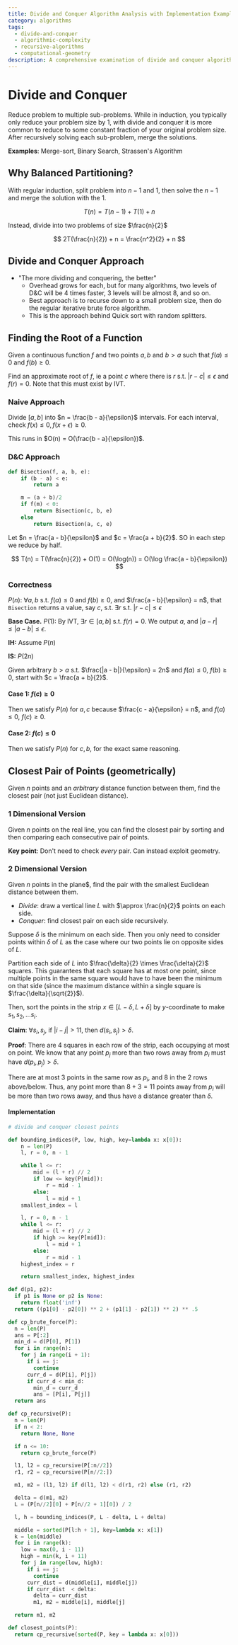 ```yaml
---
title: Divide and Conquer Algorithm Analysis with Implementation Examples
category: algorithms
tags:
  - divide-and-conquer
  - algorithmic-complexity
  - recursive-algorithms
  - computational-geometry
description: A comprehensive examination of divide and conquer algorithmic strategies, focusing on their implementation and analysis. The document covers theoretical foundations with mathematical proofs, practical examples including bisection method and closest pair problem, and includes Python implementations demonstrating these concepts.
---
```


# Divide and Conquer

Reduce problem to multiple sub-problems. While in induction, you typically only reduce your problem size by 1, with divide and conquer it is more common to reduce to some constant fraction of your original problem size. After recursively solving each sub-problem, merge the solutions.

**Examples**: Merge-sort, Binary Search, Strassen's Algorithm

## Why Balanced Partitioning?

With regular induction, split problem into $n - 1$ and $1$, then solve the $n - 1$ and merge the solution with the $1$.

$$
T(n) = T(n - 1) + T(1) + n
$$

Instead, divide into two problems of size $\frac{n}{2}$

$$
2T(\frac{n}{2}) + n = \frac{n^2}{2} + n
$$

## Divide and Conquer Approach

- "The more dividing and conquering, the better"
  - Overhead grows for each, but for many algorithms, two levels of D&C will be 4 times faster, 3 levels will be almost 8, and so on.
  - Best approach is to recurse down to a small problem size, then do the regular iterative brute force algorithm.
  - This is the approach behind Quick sort with random splitters.

## Finding the Root of a Function

Given a continuous function $f$ and two points $a, b$ and $b > a$ such that $f(a) \le 0$ and $f(b) \ge 0$.

Find an approximate root of $f$, ie a point $c$ where there is $r$ s.t. $|r - c| \le \epsilon$ and $f(r) = 0$. Note that this must exist by IVT.

### Naive Approach

Divide $[a, b]$ into $n = \frac{b - a}{\epsilon}$ intervals. For each interval, check $f(x) \le 0, f(x + \epsilon) \ge 0$.

This runs in $O(n) = O(\frac{b - a}{\epsilon})$.

### D&C Approach

```python
def Bisection(f, a, b, e):
    if (b - a) < e:
        return a

    m = (a + b)/2
    if f(m) < 0:
        return Bisection(c, b, e)
    else
        return Bisection(a, c, e)
```

Let $n = \frac{a - b}{\epsilon}$ and $c = \frac{a + b}{2}$. SO in each step we reduce by half.

$$
T(n) = T(\frac{n}{2}) + O(1) = O(\log(n)) = O(\log \frac{a - b}{\epsilon})
$$

### Correctness

$P(n)$: $\forall a, b$ s.t. $f(a) \le 0$ and $f(b) \ge 0$, and $\frac{a - b}{\epsilon} = n$, that `Bisection` returns a value, say $c$, s.t. $\exists r$ s.t. $|r - c| \le \epsilon$

**Base Case.** $P(1)$: By IVT, $\exists r \in [a, b]$ s.t. $f(r) = 0$. We output $a$, and $|a - r| \le |a - b| \le \epsilon$.

**IH:** Assume $P(n)$

**IS:** $P(2n)$

Given arbitrary $b > a$ s.t. $\frac{|a - b|}{\epsilon} = 2n$ and $f(a) \le 0$, $f(b) \ge 0$, start with $c = \frac{a + b}{2}$.

#### Case 1: $f(c) \ge 0$

Then we satisfy $P(n)$ for $a, c$ because $\frac{c - a}{\epsilon} = n$, and $f(a) \le 0$, $f(c) \ge 0$.

#### Case 2: $f(c) \le 0$

Then we satisfy $P(n)$ for $c, b$, for the exact same reasoning.

## Closest Pair of Points (geometrically)

Given $n$ points and an *arbitrary* distance function between them, find the closest pair (not just Euclidean distance).

### 1 Dimensional Version

Given $n$ points on the real line, you can find the closest pair by sorting and then comparing each consecutive pair of points.

**Key point**: Don't need to check *every* pair. Can instead exploit geometry.

### 2 Dimensional Version

Given $n$ points in the plane$, find the pair with the smallest Euclidean distance between them.

- *Divide*: draw a vertical line $L$ with $\approx \frac{n}{2}$ points on each side.
- *Conquer*: find closest pair on each side recursively.

Suppose $\delta$ is the minimum on each side. Then you only need to consider points within $\delta$ of $L$ as the case where our two points lie on opposite sides of $L$.

Partition each side of $L$ into $\frac{\delta}{2} \times \frac{\delta}{2}$ squares. This guarantees that each square has at most one point, since multiple points in the same square would have to have been the minimum on that side (since the maximum distance within a single square is $\frac{\delta}{\sqrt{2}}$).

Then, sort the points in the strip $x \in [L - \delta, L + \delta]$ by $y$-coordinate to make $s_1, s_2, \ldots s_i$.

**Claim**: $\forall s_i, s_j$, if $|i - j| > 11$, then $d(s_i, s_j) > \delta$.

**Proof**: There are 4 squares in each row of the strip, each occupying at most on point. We know that any point $p_j$ more than two rows away from $p_i$ must have $d(p_i, p_j) > \delta$.

There are at most 3 points in the same row as $p_i$, and 8 in the 2 rows above/below. Thus, any point more than $8 + 3 = 11$ points away from $p_i$ will be more than two rows away, and thus have a distance greater than $\delta$.

#### Implementation

```python
# divide and conquer closest points

def bounding_indices(P, low, high, key=lambda x: x[0]):
    n = len(P)
    l, r = 0, n - 1

    while l <= r:
        mid = (l + r) // 2
        if low <= key(P[mid]):
            r = mid - 1
        else:
            l = mid + 1
    smallest_index = l

    l, r = 0, n - 1
    while l <= r:
        mid = (l + r) // 2
        if high >= key(P[mid]):
            l = mid + 1
        else:
            r = mid - 1
    highest_index = r

    return smallest_index, highest_index

def d(p1, p2):
  if p1 is None or p2 is None:
    return float('inf')
  return ((p1[0] - p2[0]) ** 2 + (p1[1] - p2[1]) ** 2) ** .5

def cp_brute_force(P):
  n = len(P)
  ans = P[:2]
  min_d = d(P[0], P[1])
  for i in range(n):
    for j in range(i + 1):
      if i == j:
        continue
      curr_d = d(P[i], P[j])
      if curr_d < min_d:
        min_d = curr_d
        ans = [P[i], P[j]]
  return ans

def cp_recursive(P):
  n = len(P)
  if n < 2:
    return None, None

  if n <= 10:
    return cp_brute_force(P)

  l1, l2 = cp_recursive(P[:n//2])
  r1, r2 = cp_recursive(P[n//2:])

  m1, m2 = (l1, l2) if d(l1, l2) < d(r1, r2) else (r1, r2)

  delta = d(m1, m2)
  L = (P[n//2][0] + P[n//2 + 1][0]) / 2

  l, h = bounding_indices(P, L - delta, L + delta)

  middle = sorted(P[l:h + 1], key=lambda x: x[1])
  k = len(middle)
  for i in range(k):
    low = max(0, i - 11)
    high = min(k, i + 11)
    for j in range(low, high):
      if i == j:
        continue
      curr_dist = d(middle[i], middle[j])
      if curr_dist  < delta:
        delta = curr_dist
        m1, m2 = middle[i], middle[j]

  return m1, m2

def closest_points(P):
  return cp_recursive(sorted(P, key = lambda x: x[0]))

```